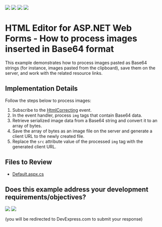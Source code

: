<!-- default badges list -->
![](https://img.shields.io/endpoint?url=https://codecentral.devexpress.com/api/v1/VersionRange/128544921/14.2.6%2B)
[![](https://img.shields.io/badge/Open_in_DevExpress_Support_Center-FF7200?style=flat-square&logo=DevExpress&logoColor=white)](https://supportcenter.devexpress.com/ticket/details/T223166)
[![](https://img.shields.io/badge/📖_How_to_use_DevExpress_Examples-e9f6fc?style=flat-square)](https://docs.devexpress.com/GeneralInformation/403183)
[![](https://img.shields.io/badge/💬_Leave_Feedback-feecdd?style=flat-square)](#does-this-example-address-your-development-requirementsobjectives)
<!-- default badges end -->

# HTML Editor for ASP.NET Web Forms - How to process images inserted in Base64 format

This example demonstrates how to process images pasted as Base64 strings (for instance, images pasted from the clipboard), save them on the server, and work with the related resource links.

## Implementation Details

Follow the steps below to process images:

1. Subscribe to the [HtmlCorrecting](https://docs.devexpress.com/AspNet/DevExpress.Web.ASPxHtmlEditor.ASPxHtmlEditor.HtmlCorrecting) event.
2. In the event handler, process `img` tags that contain Base64 data.
3. Retrieve serialized image data from a Base64 string and convert it to an array of bytes.
4. Save the array of bytes as an image file on the server and generate a client URL to the newly created file.
5. Replace the `src` attribute value of the processed `img` tag with the generated client URL.

## Files to Review
* [Default.aspx.cs](./CS/Default.aspx.cs)
<!-- feedback -->
## Does this example address your development requirements/objectives?

[<img src="https://www.devexpress.com/support/examples/i/yes-button.svg"/>](https://www.devexpress.com/support/examples/survey.xml?utm_source=github&utm_campaign=asp-net-web-forms-html-editor-process-base64-images&~~~was_helpful=yes) [<img src="https://www.devexpress.com/support/examples/i/no-button.svg"/>](https://www.devexpress.com/support/examples/survey.xml?utm_source=github&utm_campaign=asp-net-web-forms-html-editor-process-base64-images&~~~was_helpful=no)

(you will be redirected to DevExpress.com to submit your response)
<!-- feedback end -->
